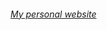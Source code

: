 <!-- ###### My contribution graph in github :
![snake gif](https://github.com/geek-a-byte/geek-a-byte/blob/output/github-contribution-grid-snake.svg) -->

###### [My personal website](https://geek-a-byte.github.io/)
